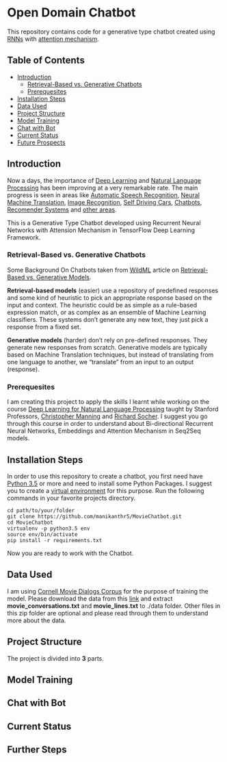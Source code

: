 # Open Domain Chatbot
This repository contains code for a generative type chatbot created using [RNNs](https://en.wikipedia.org/wiki/Recurrent_neural_network) with [attention mechanism](https://en.wikipedia.org/wiki/Recurrent_neural_network).

## Table of Contents
- [Introduction](#introduction)
  - [Retrieval-Based vs. Generative Chatbots](#retrieval-based-vs-generative-chatbots)
  - [Prerequesites](#prerequesites)
- [Installation Steps](#installation-steps)
- [Data Used](#data-used)
- [Project Structure](#project-structure)
- [Model Training](#model-training)
- [Chat with Bot](#chat-with-bot)
- [Current Status](#current-status)
- [Future Prospects](#future-prospects)

## Introduction
Now a days, the importance of [Deep Learning](https://en.wikipedia.org/wiki/Deep_learning) and [Natural Language Processing](https://en.wikipedia.org/wiki/Natural_language_processing) has been improving at a very remarkable rate. The main progress is seen in areas like [Automatic Speech Recognition](https://en.wikipedia.org/wiki/Speech_recognition), [Neural Machine Translation](https://en.wikipedia.org/wiki/Machine_translation), [Image Recognition](https://en.wikipedia.org/wiki/Computer_vision), [Self Driving Cars](https://en.wikipedia.org/wiki/Autonomous_car), [Chatbots](https://en.wikipedia.org/wiki/Chatbot), [Recomender Systems](https://en.wikipedia.org/wiki/Recommender_system) and [other areas](https://en.wikipedia.org/wiki/Deep_learning#Applications).

This is a Generative Type Chatbot developed using Recurrent Neural Networks with Attension Mechanism in TensorFlow Deep Learning Framework.


### Retrieval-Based vs. Generative Chatbots

Some Background On Chatbots taken from [WildML](http://www.wildml.com) article on [Retrieval-Based vs. Generative Models](http://www.wildml.com/2016/04/deep-learning-for-chatbots-part-1-introduction/).

**Retrieval-based models** (easier) use a repository of predefined responses and some kind of heuristic to pick an appropriate response based on the input and context. The heuristic could be as simple as a rule-based expression match, or as complex as an ensemble of Machine Learning classifiers. These systems don’t generate any new text, they just pick a response from a fixed set.

**Generative models** (harder) don’t rely on pre-defined responses. They generate new responses from scratch. Generative models are typically based on Machine Translation techniques, but instead of translating from one language to another, we “translate” from an input to an output (response).

### Prerequesites

I am creating this project to apply the skills I learnt while working on the course [Deep Learning for Natural Language Processing](http://web.stanford.edu/class/cs224n/) taught by Stanford Professors, [Christopher Manning](https://nlp.stanford.edu/~manning/) and [Richard Socher](https://www.socher.org/). I suggest you go through this course in order to understand about Bi-directional Recurrent Neural Networks, Embeddings and Attention Mechanism in Seq2Seq models.

## Installation Steps
In order to use this repository to create a chatbot, you first need have [Python 3.5](https://docs.python.org/3.5/) or more and need to install some Python Packages. I suggest you to create a [virtual environment](https://docs.python.org/3/tutorial/venv.html) for this purpose. Run the following commands in your favorite projects directory.
```
cd path/to/your/folder
git clone https://github.com/manikanthr5/MovieChatbot.git
cd MovieChatbot
virtualenv -p python3.5 env
source env/bin/activate
pip install -r requirements.txt
```

Now you are ready to work with the Chatbot.

## Data Used
I am using [Cornell Movie Dialogs Corpus](https://www.cs.cornell.edu/~cristian/Cornell_Movie-Dialogs_Corpus.html) for the purpose of training the model. Please download the data from this [link](http://www.cs.cornell.edu/~cristian/data/cornell_movie_dialogs_corpus.zip) and extract **movie_conversations.txt** and **movie_lines.txt** to ./data folder. Other files in this zip folder are optional and please read through them to understand more about the data.

## Project Structure
The project is divided into **3** parts.

## Model Training

## Chat with Bot

## Current Status

## Further Steps
